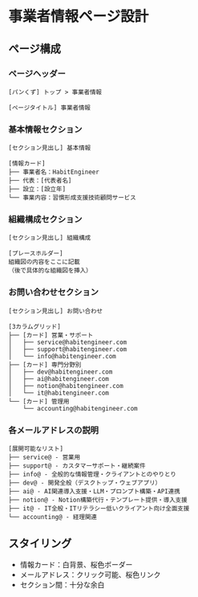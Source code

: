 # 事業者情報ページ設計

## ページ構成

### ページヘッダー
```
[パンくず] トップ > 事業者情報

[ページタイトル] 事業者情報
```

### 基本情報セクション
```
[セクション見出し] 基本情報

[情報カード]
├── 事業者名：HabitEngineer
├── 代表：[代表者名]
├── 設立：[設立年]
└── 事業内容：習慣形成支援技術顧問サービス
```

### 組織構成セクション
```
[セクション見出し] 組織構成

[プレースホルダー]
組織図の内容をここに記載
（後で具体的な組織図を挿入）
```

### お問い合わせセクション
```
[セクション見出し] お問い合わせ

[3カラムグリッド]
├── [カード] 営業・サポート
│   ├── service@habitengineer.com
│   ├── support@habitengineer.com
│   └── info@habitengineer.com
├── [カード] 専門分野別
│   ├── dev@habitengineer.com
│   ├── ai@habitengineer.com
│   ├── notion@habitengineer.com
│   └── it@habitengineer.com
└── [カード] 管理用
    └── accounting@habitengineer.com
```

### 各メールアドレスの説明
```
[展開可能なリスト]
├── service@ - 営業用
├── support@ - カスタマーサポート・継続案件
├── info@ - 全般的な情報管理・クライアントとのやりとり
├── dev@ - 開発全般（デスクトップ・ウェブアプリ）
├── ai@ - AI関連導入支援・LLM・プロンプト構築・API連携
├── notion@ - Notion構築代行・テンプレート提供・導入支援
├── it@ - IT全般・ITリテラシー低いクライアント向け全面支援
└── accounting@ - 経理関連
```

## スタイリング
- 情報カード：白背景、桜色ボーダー
- メールアドレス：クリック可能、桜色リンク
- セクション間：十分な余白